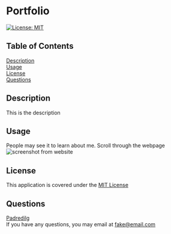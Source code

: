 # Portfolio
<a href='https://opensource.org/licenses/MIT'>[![License: MIT](https://img.shields.io/badge/License-MIT-yellow.svg)](https://opensource.org/licenses/MIT)</a>
  
## Table of Contents
[Description](#Description)</br>
[Usage](#Usage)</br>[License](#License)</br>[Questions](#Questions)

## Description
This is the description

## Usage
People may see it to learn about me. Scroll through the webpage</br>
<img alt="screenshot from website" src="./assets/images/img.png"></img>

## License
This application is covered under the <a href='https://opensource.org/licenses/MIT'>MIT License</a>




## Questions
<a href='https://github.com/Padredilg'>Padredilg</a></br>
If you have any questions, you may email at fake@email.com

